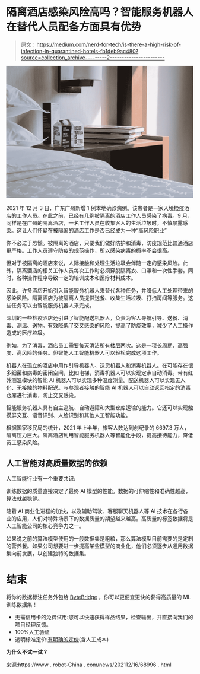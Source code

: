 # 隔离酒店感染风险高吗？智能服务机器人在替代人员配备方面具有优势

> 原文：<https://medium.com/nerd-for-tech/is-there-a-high-risk-of-infection-in-quarantined-hotels-fb1deb9ac480?source=collection_archive---------2----------------------->

![](img/0d24661dd2981b93ae05052df94a9a7f.png)

2021 年 12 月 3 日，广东广州新增 1 例本地确诊病例。该患者是一家入境检疫酒店的工作人员。在此之前，已经有几例被隔离的酒店工作人员感染了病毒。9 月，同样是在广州的隔离酒店，一名工作人员在收集客人的生活垃圾时，不慎暴露感染。这让人们怀疑在被隔离的酒店工作是否已经成为一种“高风险职业”

你不必过于恐慌。被隔离的酒店，只要我们做好防护和消毒，防疫规范比普通酒店更严格。工作人员遵守防疫的规范操作，所以感染病毒的概率不会很高。

但对于被隔离的酒店来说，人际接触和处理生活垃圾会伴随一定的感染风险。此外，隔离酒店的相关工作人员每次工作时必须穿脱隔离衣、口罩和一次性手套。同时，各种操作程序导致一定的培训成本和医疗材料成本。

因此，许多酒店开始引入智能服务机器人来替代各种任务，并降低人工处理带来的感染风险。隔离酒店为被隔离人员提供送餐、收集生活垃圾、打扫房间等服务。这些任务可以由智能服务机器人来完成。

深圳的一些检疫酒店还引进了智能配送机器人，负责为客人导航引导、送餐、消毒、测温、送物。有效降低了交叉感染的风险，提高了防疫效率，减少了人工操作造成的医疗垃圾。

例如，为了消毒，酒店员工需要每天清洁所有楼层两次。这是一项长周期、高强度、高风险的任务。但智能人工智能机器人可以轻松完成这项工作。

机器人在孤立的酒店中用作引导机器人、送货机器人和消毒机器人。在可能存在很多细菌和病毒的密闭空间，比如电梯，消毒机器人可以实现定点自动消毒。带有红外测温模块的智能 AI 机器人可以实现多种温度测量。配送机器人可以实现无人化、无接触的物料配送。与参观者接触的智能 AI 机器人可以自动返回指定的消毒仓库进行消毒，防止交叉感染。

智能服务机器人具有自主巡航、自动避障和大型仓库运输的能力。它还可以实现触摸屏交互、语音识别、人脸识别和其他人工智能功能。

根据国家移民局的统计，2021 年上半年，旅客人数达到创纪录的 6697.3 万人，隔离压力巨大。隔离酒店利用智能服务机器人等智能化手段，提高接待能力，降低员工感染风险。

## 人工智能对高质量数据的依赖

人工智能行业有一个重要共识:

训练数据的质量直接决定了最终 AI 模型的性能。数据的可伸缩性和准确性越高，算法就越稳健。

随着 AI 商业化进程的加快，以及辅助驾驶、客服聊天机器人等 AI 技术在各行各业的应用，人们对特殊场景下的数据质量的期望越来越高。高质量的标签数据将是人工智能公司的核心竞争力之一。

如果说之前的算法模型使用的一般数据集是粗粮，那么算法模型目前需要的是定制的营养餐。如果公司想要进一步提高某些模型的商业化，他们必须逐步从通用数据集向前发展，以创建独特的数据集。

# 结束

将你的数据标注任务外包给 [ByteBridge](https://tinyurl.com/bdcua7m8) ，你可以更便宜更快的获得高质量的 ML 训练数据集！

*   无需信用卡的免费试用:您可以快速获得样品结果，检查输出，并直接向我们的项目经理反馈。
*   100%人工验证
*   透明标准定价:[有明确的定价](https://www.bytebridge.io/#/?module=price)(含人工成本)

**为什么不试一试？**

来源:https://www . robot-China . com/news/202112/16/68996 . html